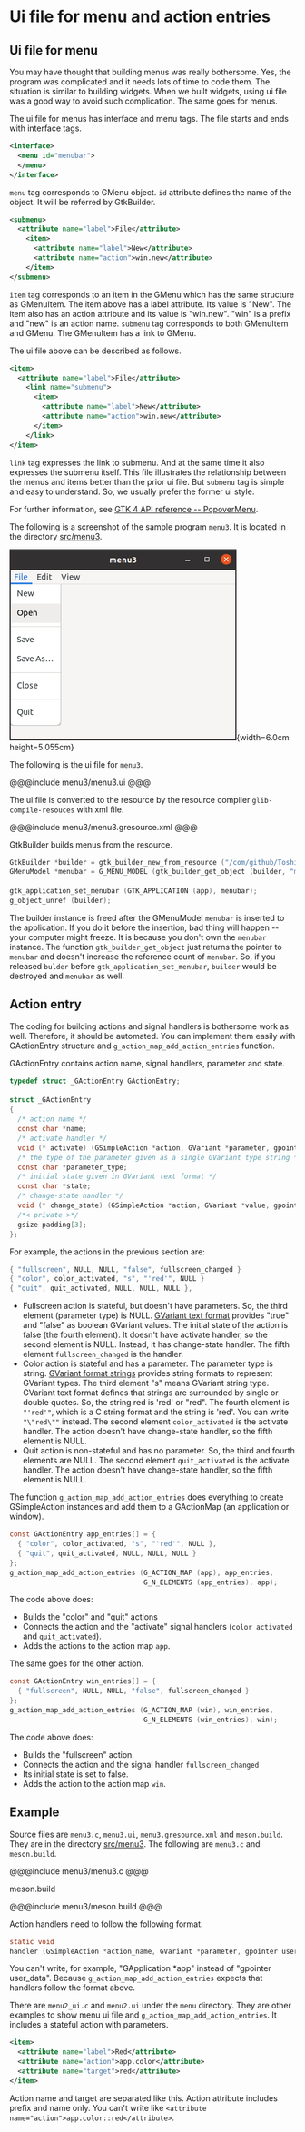 # Ui file for menu and action entries

## Ui file for menu

You may have thought that building menus was really bothersome.
Yes, the program was complicated and it needs lots of time to code them.
The situation is similar to building widgets.
When we built widgets, using ui file was a good way to avoid such complication.
The same goes for menus.

The ui file for menus has interface and menu tags.
The file starts and ends with interface tags.

~~~xml
<interface>
  <menu id="menubar">
  </menu>
</interface>
~~~

`menu` tag corresponds to GMenu object.
`id` attribute defines the name of the object.
It will be referred by GtkBuilder.

~~~xml
<submenu>
  <attribute name="label">File</attribute>
    <item>
      <attribute name="label">New</attribute>
      <attribute name="action">win.new</attribute>
    </item>
</submenu>
~~~

`item` tag corresponds to an item in the GMenu which has the same structure as GMenuItem.
The item above has a label attribute.
Its value is "New".
The item also has an action attribute and its value is "win.new".
"win" is a prefix and "new" is an action name.
`submenu` tag corresponds to both GMenuItem and GMenu.
The GMenuItem has a link to GMenu.

The ui file above can be described as follows.

~~~xml
<item>
  <attribute name="label">File</attribute>
    <link name="submenu">
      <item>
        <attribute name="label">New</attribute>
        <attribute name="action">win.new</attribute>
      </item>
    </link>
</item>
~~~

`link` tag expresses the link to submenu.
And at the same time it also expresses the submenu itself.
This file illustrates the relationship between the menus and items better than the prior ui file.
But `submenu` tag is simple and easy to understand.
So, we usually prefer the former ui style.

For further information, see [GTK 4 API reference -- PopoverMenu](https://docs.gtk.org/gtk4/class.PopoverMenu.html#menu-models).

The following is a screenshot of the sample program `menu3`.
It is located in the directory [src/menu3](menu3).

![menu3](../image/menu3.png){width=6.0cm height=5.055cm}

The following is the ui file for `menu3`.

@@@include
menu3/menu3.ui
@@@

The ui file is converted to the resource by the resource compiler `glib-compile-resouces` with xml file.

@@@include
menu3/menu3.gresource.xml
@@@

GtkBuilder builds menus from the resource.

~~~C
GtkBuilder *builder = gtk_builder_new_from_resource ("/com/github/ToshioCP/menu3/menu3.ui");
GMenuModel *menubar = G_MENU_MODEL (gtk_builder_get_object (builder, "menubar"));

gtk_application_set_menubar (GTK_APPLICATION (app), menubar);
g_object_unref (builder);
~~~

The builder instance is freed after the GMenuModel `menubar` is inserted to the application.
If you do it before the insertion, bad thing will happen -- your computer might freeze.
It is because you don't own the `menubar` instance.
The function `gtk_builder_get_object` just returns the pointer to `menubar` and doesn't increase the reference count of `menubar`.
So, if you released `bulder` before `gtk_application_set_menubar`, `builder` would be destroyed and `menubar` as well.

## Action entry

The coding for building actions and signal handlers is bothersome work as well.
Therefore, it should be automated.
You can implement them easily with GActionEntry structure and `g_action_map_add_action_entries` function.

GActionEntry contains action name, signal handlers, parameter and state.

~~~C
typedef struct _GActionEntry GActionEntry;

struct _GActionEntry
{
  /* action name */
  const char *name;
  /* activate handler */
  void (* activate) (GSimpleAction *action, GVariant *parameter, gpointer user_data);
  /* the type of the parameter given as a single GVariant type string */
  const char *parameter_type;
  /* initial state given in GVariant text format */
  const char *state;
  /* change-state handler */
  void (* change_state) (GSimpleAction *action, GVariant *value, gpointer user_data);
  /*< private >*/
  gsize padding[3];
};
~~~
For example, the actions in the previous section are:

~~~C
{ "fullscreen", NULL, NULL, "false", fullscreen_changed }
{ "color", color_activated, "s", "'red'", NULL }
{ "quit", quit_activated, NULL, NULL, NULL },
~~~

- Fullscreen action is stateful, but doesn't have parameters.
So, the third element (parameter type) is NULL.
[GVariant text format](https://docs.gtk.org/glib/gvariant-text.html) provides "true" and "false" as boolean GVariant values.
The initial state of the action is false (the fourth element).
It doesn't have activate handler, so the second element is NULL.
Instead, it has change-state handler.
The fifth element `fullscreen_changed` is the handler.
- Color action is stateful and has a parameter.
The parameter type is string.
[GVariant format strings](https://docs.gtk.org/glib/gvariant-format-strings.html) provides string formats to represent GVariant types.
The third element "s" means GVariant string type.
GVariant text format defines that strings are surrounded by single or double quotes.
So, the string red is 'red' or "red".
The fourth element is `"'red'"`, which is a C string format and the string is 'red'.
You can write `"\"red\""` instead.
The second element `color_activated` is the activate handler.
The action doesn't have change-state handler, so the fifth element is NULL.
- Quit action is non-stateful and has no parameter.
So, the third and fourth elements are NULL.
The second element `quit_activated` is the activate handler.
The action doesn't have change-state handler, so the fifth element is NULL.

The function `g_action_map_add_action_entries` does everything
to create GSimpleAction instances and add them to a GActionMap (an application or window).

~~~C
const GActionEntry app_entries[] = {
  { "color", color_activated, "s", "'red'", NULL },
  { "quit", quit_activated, NULL, NULL, NULL }
};
g_action_map_add_action_entries (G_ACTION_MAP (app), app_entries,
                                 G_N_ELEMENTS (app_entries), app);
~~~

The code above does:

- Builds the "color" and "quit" actions
- Connects the action and the "activate" signal handlers (`color_activated` and `quit_activated`).
- Adds the actions to the action map `app`.

The same goes for the other action.

~~~C
const GActionEntry win_entries[] = {
  { "fullscreen", NULL, NULL, "false", fullscreen_changed }
};
g_action_map_add_action_entries (G_ACTION_MAP (win), win_entries,
                                 G_N_ELEMENTS (win_entries), win);
~~~
The code above does:

- Builds the "fullscreen" action.
- Connects the action and the signal handler `fullscreen_changed`
- Its initial state is set to false.
- Adds the action to the action map `win`.

## Example

Source files are `menu3.c`, `menu3.ui`, `menu3.gresource.xml` and `meson.build`.
They are in the directory [src/menu3](menu3).
The following are `menu3.c` and `meson.build`.

@@@include
menu3/menu3.c
@@@

meson.build

@@@include
menu3/meson.build
@@@

Action handlers need to follow the following format.

~~~C
static void
handler (GSimpleAction *action_name, GVariant *parameter, gpointer user_data) { ... ... ... }
~~~

You can't write, for example, "GApplication *app" instead of "gpointer user_data".
Because `g_action_map_add_action_entries` expects that handlers follow the format above.

There are `menu2_ui.c` and `menu2.ui` under the `menu` directory.
They are other examples to show menu ui file and `g_action_map_add_action_entries`.
It includes a stateful action with parameters.

~~~xml
<item>
  <attribute name="label">Red</attribute>
  <attribute name="action">app.color</attribute>
  <attribute name="target">red</attribute>
</item>
~~~

Action name and target are separated like this.
Action attribute includes prefix and name only.
You can't write like `<attribute name="action">app.color::red</attribute>`.
